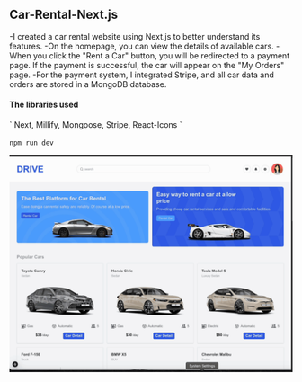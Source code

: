 ## Car-Rental-Next.js

 <p>
 -I created a car rental website using Next.js to better understand its features. 
 -On the homepage, you can view the details of available cars. 
 -When you click the "Rent a Car" button, you will be redirected to a payment page. If the payment is successful, the car will appear on the "My Orders" page. 
 -For the payment system, I integrated Stripe, and all car data and orders are stored in a MongoDB database. 
 </p>

 <h4>The libraries used </h4>
 ` Next, Millify, Mongoose, Stripe, React-Icons `

`npm run dev`

![Project Gif](./gif.gif)
